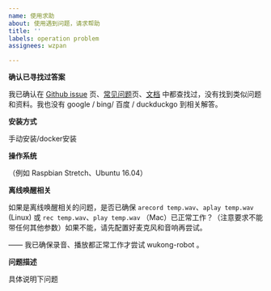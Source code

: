 ```yaml
---
name: 使用求助
about: 使用遇到问题，请求帮助
title: ''
labels: operation problem
assignees: wzpan

---
```


**确认已寻找过答案**

我已确认在 [Github issue](https://github.com/wzpan/wukong-robot/issues)
页、[常见问题](https://github.com/wzpan/wukong-robot/wiki/troubleshooting)页、[文档](http://wukong.hahack.com)
中都查找过，没有找到类似问题和资料。我也没有 google / bing/ 百度 / duckduckgo 到相关解答。

**安装方式**

手动安装/docker安装

**操作系统**

（例如 Raspbian Stretch、Ubuntu 16.04）

**离线唤醒相关**

如果是离线唤醒相关的问题，是否已确保 `arecord temp.wav`、`aplay temp.wav` (Linux) 或 `rec temp.wav`、`play temp.wav`
（Mac）已正常工作？（注意要求不能带任何其他参数）如果不能，请先配置好麦克风和音响再尝试。

—— 我已确保录音、播放都正常工作才尝试 wukong-robot 。

**问题描述**

具体说明下问题
